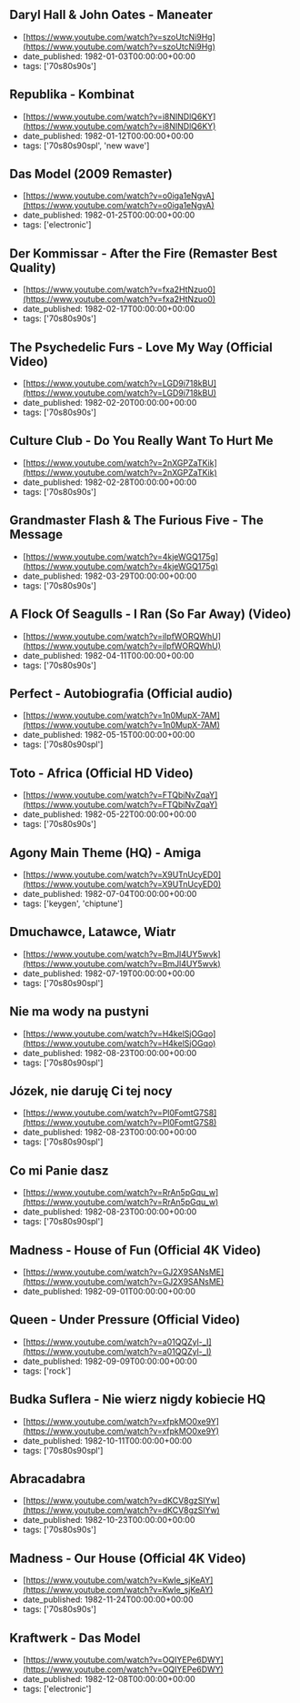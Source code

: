  ## Daryl Hall & John Oates - Maneater
 - [https://www.youtube.com/watch?v=szoUtcNi9Hg](https://www.youtube.com/watch?v=szoUtcNi9Hg)
 - date_published: 1982-01-03T00:00:00+00:00
 - tags: ['70s80s90s']

 ## Republika - Kombinat
 - [https://www.youtube.com/watch?v=i8NINDlQ6KY](https://www.youtube.com/watch?v=i8NINDlQ6KY)
 - date_published: 1982-01-12T00:00:00+00:00
 - tags: ['70s80s90spl', 'new wave']

 ## Das Model (2009 Remaster)
 - [https://www.youtube.com/watch?v=o0iga1eNgvA](https://www.youtube.com/watch?v=o0iga1eNgvA)
 - date_published: 1982-01-25T00:00:00+00:00
 - tags: ['electronic']

 ## Der Kommissar - After the Fire (Remaster Best Quality)
 - [https://www.youtube.com/watch?v=fxa2HtNzuo0](https://www.youtube.com/watch?v=fxa2HtNzuo0)
 - date_published: 1982-02-17T00:00:00+00:00
 - tags: ['70s80s90s']

 ## The Psychedelic Furs - Love My Way (Official Video)
 - [https://www.youtube.com/watch?v=LGD9i718kBU](https://www.youtube.com/watch?v=LGD9i718kBU)
 - date_published: 1982-02-20T00:00:00+00:00
 - tags: ['70s80s90s']

 ## Culture Club - Do You Really Want To Hurt Me
 - [https://www.youtube.com/watch?v=2nXGPZaTKik](https://www.youtube.com/watch?v=2nXGPZaTKik)
 - date_published: 1982-02-28T00:00:00+00:00
 - tags: ['70s80s90s']

 ## Grandmaster Flash & The Furious Five - The Message
 - [https://www.youtube.com/watch?v=4kjeWGQ175g](https://www.youtube.com/watch?v=4kjeWGQ175g)
 - date_published: 1982-03-29T00:00:00+00:00
 - tags: ['70s80s90s']

 ## A Flock Of Seagulls - I Ran (So Far Away) (Video)
 - [https://www.youtube.com/watch?v=iIpfWORQWhU](https://www.youtube.com/watch?v=iIpfWORQWhU)
 - date_published: 1982-04-11T00:00:00+00:00
 - tags: ['70s80s90s']

 ## Perfect - Autobiografia (Official audio)
 - [https://www.youtube.com/watch?v=1n0MupX-7AM](https://www.youtube.com/watch?v=1n0MupX-7AM)
 - date_published: 1982-05-15T00:00:00+00:00
 - tags: ['70s80s90spl']

 ## Toto - Africa (Official HD Video)
 - [https://www.youtube.com/watch?v=FTQbiNvZqaY](https://www.youtube.com/watch?v=FTQbiNvZqaY)
 - date_published: 1982-05-22T00:00:00+00:00
 - tags: ['70s80s90s']

 ## Agony Main Theme (HQ) - Amiga
 - [https://www.youtube.com/watch?v=X9UTnUcyED0](https://www.youtube.com/watch?v=X9UTnUcyED0)
 - date_published: 1982-07-04T00:00:00+00:00
 - tags: ['keygen', 'chiptune']

 ## Dmuchawce, Latawce, Wiatr
 - [https://www.youtube.com/watch?v=BmJl4UY5wvk](https://www.youtube.com/watch?v=BmJl4UY5wvk)
 - date_published: 1982-07-19T00:00:00+00:00
 - tags: ['70s80s90spl']

 ## Nie ma wody na pustyni
 - [https://www.youtube.com/watch?v=H4kelSjOGqo](https://www.youtube.com/watch?v=H4kelSjOGqo)
 - date_published: 1982-08-23T00:00:00+00:00
 - tags: ['70s80s90spl']

 ## Józek, nie daruję Ci tej nocy
 - [https://www.youtube.com/watch?v=Pl0FomtG7S8](https://www.youtube.com/watch?v=Pl0FomtG7S8)
 - date_published: 1982-08-23T00:00:00+00:00
 - tags: ['70s80s90spl']

 ## Co mi Panie dasz
 - [https://www.youtube.com/watch?v=RrAn5pGqu_w](https://www.youtube.com/watch?v=RrAn5pGqu_w)
 - date_published: 1982-08-23T00:00:00+00:00
 - tags: ['70s80s90spl']

 ## Madness - House of Fun (Official 4K Video)
 - [https://www.youtube.com/watch?v=GJ2X9SANsME](https://www.youtube.com/watch?v=GJ2X9SANsME)
 - date_published: 1982-09-01T00:00:00+00:00

 ## Queen - Under Pressure (Official Video)
 - [https://www.youtube.com/watch?v=a01QQZyl-_I](https://www.youtube.com/watch?v=a01QQZyl-_I)
 - date_published: 1982-09-09T00:00:00+00:00
 - tags: ['rock']

 ## Budka Suflera - Nie wierz nigdy kobiecie HQ
 - [https://www.youtube.com/watch?v=xfpkMO0xe9Y](https://www.youtube.com/watch?v=xfpkMO0xe9Y)
 - date_published: 1982-10-11T00:00:00+00:00
 - tags: ['70s80s90spl']

 ## Abracadabra
 - [https://www.youtube.com/watch?v=dKCV8gzSlYw](https://www.youtube.com/watch?v=dKCV8gzSlYw)
 - date_published: 1982-10-23T00:00:00+00:00
 - tags: ['70s80s90s']

 ## Madness - Our House (Official 4K Video)
 - [https://www.youtube.com/watch?v=KwIe_sjKeAY](https://www.youtube.com/watch?v=KwIe_sjKeAY)
 - date_published: 1982-11-24T00:00:00+00:00
 - tags: ['70s80s90s']

 ## Kraftwerk - Das Model
 - [https://www.youtube.com/watch?v=OQIYEPe6DWY](https://www.youtube.com/watch?v=OQIYEPe6DWY)
 - date_published: 1982-12-08T00:00:00+00:00
 - tags: ['electronic']

